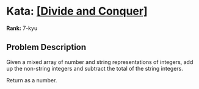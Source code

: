 # Kata: [\[Divide and Conquer\]](https://www.codewars.com/kata/57eaec5608fed543d6000021)

**Rank:** 7-kyu

## Problem Description
Given a mixed array of number and string representations of integers, add up the non-string integers and subtract the total of the string integers.

Return as a number.
